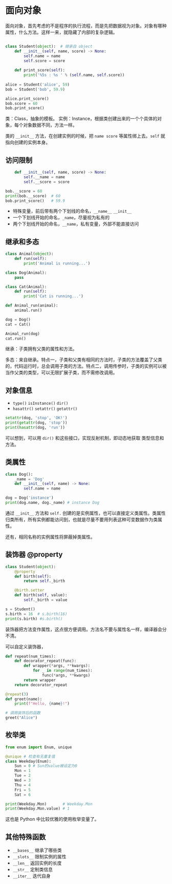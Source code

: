 # 面向对象

面向对象，首先考虑的不是程序的执行流程，而是先把数据视为对象。对象有哪种属性，什么方法。这样一来，就隐藏了内部的复杂逻辑。

```py

class Student(object):  # 继承自 object
    def __init__(self, name, score) -> None:
        self.name = name
        self.score = score
    
    def print_score(self):
        print('%5s : %s ' % (self.name, self.score))
    
alice = Student('alice', 59)
bob = Student('bob', 59.9)

alice.print_score()
bob.score = 60
bob.print_score()
```
 
类：Class，抽象的模板。
实例：Instance，根据类创建出来的一个个具体的对象，每个对象数据不同，方法一样。

类的 `__init__` 方法，在创建实例的时候，把 `name score` 等属性绑上去。`self` 就指向创建的实例本身。

## 访问限制

```py
    def __init__(self, name, score) -> None:
        self.__name = name
        self.__score = score

bob.__score = 60
print(bob.__score)  # 60
bob.print_score()   # 59.9
```

- 特殊变量，前后带有两个下划线的命名，`__name__` `__init__`
- 一个下划线开始的命名，`_name`，尽量视为私有的
- 两个下划线开始的命名，`__name`，私有变量，外部不能直接访问

## 继承和多态

```py
class Animal(object):
    def run(self):
        print('Animal is running...')

class Dog(Animal):
    pass

class Cat(Animal):
    def run(self):
        print('Cat is running...')

def Animal_run(animal):
    animal.run()

dog = Dog()
cat = Cat()

Animal_run(dog)
cat.run()
```

继承：子类拥有父类的属性和方法。

多态：来自继承。特点一，子类和父类有相同的方法时，子类的方法覆盖了父类的，代码运行时，总会调用子类的方法。特点二，调用传参时，子类的实例可以被当作父类的类型，可以无限扩展子类，而不需修改调用。

## 对象信息

- `type()` `isInstance()` `dir()`
- `hasattr()` `setattr()` `getattr()`

```py
setattr(dog, 'stop', 'OK!')
print(getattr(dog, 'stop'))
print(hasattr(dog, 'run'))
```

可以想到，可以用 `dir()` 和这些接口，实现反射机制，即动态地获取
类型信息和方法。

## 类属性

```py
class Dog():
    _name = 'Dog'
    def __init__(self, name) -> None:
        self.name = name

dog = Dog('instance')
print(dog.name, dog._name) # instance Dog
```

通过 `__init__` 方法和 `self.` 创建的是实例属性，也可以直接定义类属性。类属性归类所有，所有实例都能访问到，也就是尽量不要用列表这种可变数据作为类属性。

还有，相同名称的实例属性将屏蔽掉类属性。

## 装饰器 @property

```py
class Student(object):
    @property
    def birth(self):
        return self._birth

    @birth.setter
    def birth(self, value):
        self._birth = value

s = Student()
s.birth = 16  # s.birth(16)
print(s.birth) #s.birth()
```

装饰器把方法变作属性，这点很方便调用。方法名不要与属性名一样，编译器会分不清。

可以自定义装饰器，

```py
def repeat(num_times):
    def decorator_repeat(func):
        def wrapper(*args, **kwargs):
            for _ in range(num_times):
                func(*args, **kwargs)
        return wrapper
    return decorator_repeat

@repeat(3)
def greet(name):
    print(f"Hello, {name}!")

# 调用装饰后的函数
greet("Alice")
```

## 枚举类

```py
from enum import Enum, unique

@unique # 检查有无重复值
class Weekday(Enum):
    Sun = 0 # Sun的value被设定为0
    Mon = 1
    Tue = 2
    Wed = 3
    Thu = 4
    Fri = 5
    Sat = 6

print(Weekday.Mon)       # Weekday.Mon
print(Weekday.Mon.value) # 1
```

这也是 Python 中比较优雅的使用枚举变量了。

## 其他特殊函数

- `__bases__` 继承了哪些类
- `__slots__` 限制实例的属性
- `__len__` 返回实例的长度
- `__str__` 定制类信息
- `__iter__` 迭代自身

